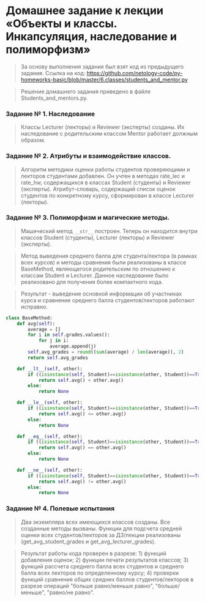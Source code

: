 # Домашнее задание к лекции «Объекты и классы. Инкапсуляция, наследование и полиморфизм»

>За основу выполнения задания был взят код из предыдущего задания. Ссылка на код: https://github.com/netology-code/py-homeworks-basic/blob/master/6.classes/students_and_mentor.py

>Решение домашнего задания приведено в файле Students_and_mentors.py.

### Задание № 1. Наследование
>Классы Lecturer (лекторы) и Reviewer (эксперты) созданы. Их наследование с родительским классом Mentor работает должным образом.

### Задание № 2. Атрибуты и взаимодействие классов.
>Алгоритм методики оценки работы студентов проверяющими и лекторов студентами добавлен. Он учтен в методах rate_lec и rate_hw, содержащихся в классах Student (студенты) и Reviewer (эксперты). Атрибут-словарь, содержащий список оценок студентов по конкретному курсу, сформирован в классе Lecturer (лекторы).

### Задание № 3. Полиморфизм и магические методы.
> Машический метод ```__str__``` построен. Теперь он находится внутри классов Student (студенты), Lecturer (лекторы) и Reviewer (эксперты).

> Метод выведения среднего балла для студента/лектора (в рамках всех курсов) и методы сравнения были реализованы в классе BaseMethod, являющегося родительским по отношению к классам Student и Lecturer. Данное наследование было реализовано для получения более компактного кода.

> Результат - выведение основной информации об участниках курса и сравнение среднего балла студентов/лекторов работают исправно.

```python
class BaseMethod:
    def avg(self):
        average = []
        for i in self.grades.values():
            for j in i:
                average.append(j)
        self.avg_grades = round((sum(average) / len(average)), 2)
        return self.avg_grades

    def __lt__(self, other):
        if ((isinstance(self, Student)==isinstance(other, Student))==True) or ((isinstance(self, Lecturer)==isinstance(other, Lecturer))==True):
            return self.avg() < other.avg()
        else:
            return None

    def __le__(self, other):
        if ((isinstance(self, Student)==isinstance(other, Student))==True) or ((isinstance(self, Lecturer)==isinstance(other, Lecturer))==True):
            return self.avg() <= other.avg()
        else:
            return None

    def __eq__(self, other):
        if ((isinstance(self, Student)==isinstance(other, Student))==True) or ((isinstance(self, Lecturer)==isinstance(other, Lecturer))==True):
            return self.avg() == other.avg()
        else:
            return None

    def __ne__(self, other):
        if ((isinstance(self, Student)==isinstance(other, Student))==True) or ((isinstance(self, Lecturer)==isinstance(other, Lecturer))==True):
            return self.avg() != other.avg()
        else:
            return None
```

### Задание № 4. Полевые испытания
> Два экземпляра всех имеющихся классов созданы. Все созданные методы вызваны. Функции для подсчета средней оценки всех студентов/лекторов за ДЗ/лекции реализованы (get_avg_student_grades и get_avg_lecturer_grades).

> Результат работы кода проверен в разрезе: 1) функций добавления оценок; 2) функции печати результатов классов; 3) функций рассчета среднего балла всех студентов и среднего балла всех лекторов по определенному курсу; 4) проверки функций сравнения общих средних баллов студентов/лекторов в разрезе операций "больше равно/меньше равно", "больше/меньше", "равно/не равно".
